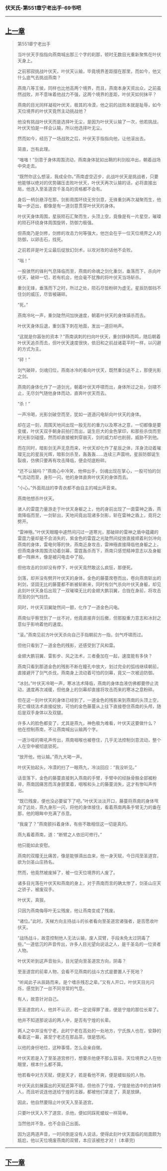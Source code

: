 ### 伏天氏-第551章宁老出手-69书吧

--------
[上一章](./3751eca6ecc802249b15d596c666ee59.md)
--------


>
>
>
>第551章宁老出手
>
>当叶伏天手指指向燕南喊出那三个字的刹那，顿时无数目光重新聚焦在叶伏天身上。
>
>之前邪寂挑战叶伏天，叶伏天认输，毕竟境界差距摆在那里，而如今，他又什么底气去挑战燕南？
>
>燕南八等王侯，同样也比他高两个境界，而且，燕南本身天资出众，之前虽然战败，并不意味着他战力不强，这两个境界的差距，叶伏天如何抹平？
>
>燕南的目光同样凝视叶伏天，极其的冷漠，他之前的战败本就是耻辱，如今天位境界的叶伏天竟然主动挑战他？
>
>他没有挑战叶伏天而是选择叶无尘，是因为叶伏天认输了一次，他若挑战，叶伏天怕是一样会认输，所以他选择叶无尘。
>
>然而如今，经历了一场战败之后，叶伏天手指指向他，让他滚出去。
>
>简直，岂有此理。
>
>“嗤嗤！”剑意于身体周围流动，燕南身体犹如出鞘的利剑般冲出，朝着战场中央走去。
>
>“既然你这么想滚，我成全你。”燕南虚空迈步，此战叶伏天是挑战者，只要他能够以绝对的优势碾压击败叶伏天，叶伏天再次认输的话，必将直接出局，他连入至圣道宫千圣岛的资格都不会有。
>
>身后一柄剑悬浮在那，剑影周围环绕无穷剑意，无锋重剑再次凝聚而生，他每一步迈出，都像是有一道剑意贯穿叶伏天的身体。
>
>叶伏天身体周围，星辰陨石汇聚而生，头顶上空，竟像是有一片星空，璀璨的陨石环绕身体周围旋转，防御力极强。
>
>但燕南乃是剑修，剑修的攻击力何等强大，他岂会在乎一位天位境界之人的防御，以卵击石，找死。
>
>之前若非是叶无尘最后绽放幻剑术，以攻对攻的话他不会败。
>
>“嗡！”
>
>一股骇然的锋利气息降临而至，燕南的命魂之剑化重剑，垂落而下，杀向叶伏天，破碎一切，若有机会，他会毫不犹豫的将叶伏天当场斩杀。
>
>重剑无锋，垂落而下之时，所过之处，陨石尽皆粉碎为虚无，星辰防御挡不住剑的威压，尽皆被碾碎。
>
>“死。”
>
>燕南冷叱一声，重剑陡然间加快速度，朝着叶伏天的身体镇杀而去。
>
>叶伏天身体后退，重剑落下刺在地面，发出一道巨响声。
>
>“这就是你嚣张的资本？”燕南讽刺的扫向叶伏天，重剑铮铮而鸣，随后朝着叶伏天追杀而去，但叶伏天速度很快，依旧和之前战诸葛平时一样，以闪避的方式为主。
>
>“砰！”
>
>剑气破碎，剑魂归位，燕南冰冷的看向叶伏天，既然重剑追不上，那便光影之剑。
>
>燕南的身体化作了一道剑光，朝着叶伏天呼啸而出，身体所过之处，剑啸不止，无尽剑气随他身体而动，直奔叶伏天而去。
>
>“杀！”
>
>一声冷喝，光影剑破空而至，犹如一道道闪电斩向叶伏天的身体。
>
>却在这一刻，周围天地间出现一股无形的重力以及寒冰之意，一切都像是要变缓，叶伏天双手朝身前拍打而出，诞生巨大的金色掌印，和那些杀伐而至的光影剑碰撞，然而却直接被刺穿崩灭，剑的威力却也削弱，威胁不到他。
>
>而在同时，暗影剑无声无息而来，叶伏天却化作了星辰之体，浑身流动着璀璨无比的星辰光辉，暗影剑杀至，轰轰轰……连续三声震响，星辰防御诞生裂痕，仿佛只要再有攻击降临，便会彻底粉碎。
>
>“还不认输吗？”燕南心中冷笑，他伸出手，剑魂出现在掌心，一股可怕的剑气流动而至，身形一闪，他的身体直奔叶伏天的身体而去。
>
>“小心。”外面观战的李青衣都不由自主的喊出声音来。
>
>燕南他想杀叶伏天。
>
>骇人的雷霆力量游走于叶伏天身躯之上，他的身前出现了一面雷神之盾，燕南降临而至，一剑斩出，天地间竟出现诸多剑影，斩在雷神之盾上，竟将之劈开。
>
>“雷神殛。”叶伏天眼瞳中遽然间闪过一道寒光，那破碎的雷神之盾中蕴藏的雷霆力量却是不会消失的，紫金色的雷霆之光陡然间绽放直接顺着利剑冲向燕南的身体，雷电何等的快，燕南近身攻击，雷神殛直接降临他身躯之上，但燕南身体周围流动着剑幕，雷霆轰杀而下，燕南只感觉精神意志以及身躯都一阵麻木，像是被闪电击中了般。
>
>但他攻击的剑却没有停下，叶伏天竟然敢这么疯狂，那便死。
>
>剑落，却并没有劈开叶伏天的身体，金色的藤蔓席卷而出，卷向燕南斩出的利剑，坚固无比的藤蔓都不断被斩断来，同时有剑气杀向叶伏天身躯，却见此刻叶伏天身后出现了一双璀璨无比的金翅大鹏羽翼，合拢在身前，将攻击而至的剑气挡住。
>
>同时，叶伏天羽翼陡然间一颤，化作了一道金色闪电。
>
>燕南似乎察觉到了一丝不对，他竟直接弃剑后撤，但那股重力意志和冰封之意似乎影响着他的速度。
>
>“滚。”燕南见前方叶伏天杀向自己手指朝前方一指，剑气呼啸而过。
>
>但他只看到了一道金色的残影，还感受到了风和雷。
>
>金翅大鹏羽翼、雷影步、风之法术，三者叠加在一起，速度能有多快？
>
>燕南只看到那道金色的残影不断在瞳孔中放大，划过完全的弧线继续朝前，直接避开了剑气杀伐，燕南身上流动着可怕的剑幕，竟又一次被迫防御。
>
>“冰封。”叶伏天冷喝一声，寒冰法术降临，燕南的身体血液仿佛都要停止流动，速度再次减缓，但他身上的剑幕却直接将攻击而来的寒冰之意粉碎。
>
>但在这一刻叶伏天的身体已经到了，一道金色的残影来到燕南的头顶上空，死亡缠绕法术直接绽放，可怕的金色藤蔓从上往下直接卷住燕南的头颅，随后是双手身体以及双腿。
>
>许多人的脸色都变了，尤其是燕九，神色极为难看，叶伏天这要做什么？
>他在控制燕南，不让燕南喊出认输两个字。
>
>一道沙哑的嘶吼声传出，燕南咽喉也被卷住，几乎无法控制剑意流动，整个人在空中被彻底锁死。
>
>“放开他，他认输。”燕九大喝一声。
>
>叶伏天抬起头，冷漠的扫了一眼燕九，冷淡回应：“我没听见。”
>
>话音落下，金色的藤蔓直接刺入燕南的手臂，手臂中的经脉骨骼全部被粉碎，燕南因痛苦而浑身颤栗着，咽喉和头上的藤蔓消失，这才有惨叫声传出。
>
>“既已残废，便也没必要留下了吧。”叶伏天淡淡开口，藤蔓将燕南的身体甩向了远处，燕九身形一闪，将他的身体接住，看着燕南两条手臂无力的垂在那，他的眼眸中充满了杀意。
>
>“我废了？”燕南颤抖着身体，有些不敢相信这一切是真的。
>
>燕九看着燕南，道：“断臂之人依旧可修行。”
>
>他只能如此安慰。
>
>燕南的双瞳无比痛苦，像是能够滴出血来，他一身天赋，今日闯至圣道宫，欲为剑圣山庄扬名。
>
>然而，他竟然被废掉了，被一位天位境界的人废了。
>
>诸多目光落在叶伏天和燕南的身上，对于燕南而言的确太惨了，剑圣山庄天之骄子，被废双手。
>
>叶伏天，真狠。
>
>只因为燕南侮辱叶无尘残废，他让燕南变成了残废。
>
>“诸位。”此时，天梯方向主持战斗的长者看向至圣道宫诸强者，是否愿收叶伏天。
>
>“战场战斗，故意控制他人无法认输，废人双臂，手段未免太过阴毒了些。”一道低沉的声音传出，许多人目光望向说话之人，是千圣岛的一位贤者人物。
>
>叶伏天听到这声音抬头，目光望向至圣道宫方向，阴毒？
>
>至圣道宫的前辈人物，会看不见燕南的战斗方式是要置人于死地？
>
>“听闻此子从辰路而来，是个嗜杀残忍之辈。”又有人开口，叶伏天目光闪烁，感觉到了一丝不同寻常的气息。
>
>有人，故意针对自己。
>
>至圣道宫的人，他并不认识，若一定说得罪了谁，便是宁煌的那位长辈了。
>
>他并不知道那说话的两人中，是否有宁煌的长辈。
>
>两人之中并没有宁老，此时宁老在高处的一处地方，宁氏族人也在，安静的看着这一幕，甚至宁老还在那品茶，很是悠闲。
>
>以他的身份地位，这种事情，怎么会亲自做。
>
>叶伏天若是入了至圣道宫修行，想要杀他便不那么容易，天位境界之人在他眼里，根本什么都不算。
>
>他若看中对方天赋，便是天才，若是看他不爽，便是蝼蚁般的人物。
>
>叶伏天此刻展露出的天赋还算不错，但他杀了宁煌，宁煌是他选中的衣钵传人，而且听说连他送给宁煌的法器，都被他们拿走了，真是放肆。
>
>因此，他自然要阻止叶伏天入至圣道宫。
>
>只要叶伏天入不了道宫，杀他，便如同踩死蝼蚁一样简单。
>
>当然他并不急，也不会自己出面。
>
>因为这两道声音，一时间倒是没有人说话，使得此刻叶伏天面临的局面颇为尴尬，他以天位境废燕南的双臂，本应该被抢才对！
>(本章完)
>
>

--------
[下一章](./991a100dcfc7226e95aa5c529f5cd8b1.md)
--------
